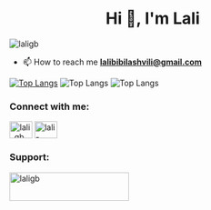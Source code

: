 <h1 align="center">Hi 👋, I'm Lali</h1>

<p align="left"> <img src="https://komarev.com/ghpvc/?username=laligb&label=Profile%20views&color=0e75b6&style=flat" alt="laligb" /> </p>

- 📫 How to reach me **lalibibilashvili@gmail.com**

[![Top Langs](https://github-readme-stats.vercel.app/api/top-langs/?username=laligb)](https://github.com/anuraghazra/github-readme-stats)
![Top Langs](https://github-readme-stats.vercel.app/api/top-langs/?username=laligb&langs_count=8)
![Top Langs](https://github-readme-stats.vercel.app/api/top-langs/?username=laligb&layout=compact)

<h3 align="left">Connect with me:</h3>
<p align="left">
<a href="https://twitter.com/lali_gb" target="blank"><img align="center" src="https://raw.githubusercontent.com/rahuldkjain/github-profile-readme-generator/master/src/images/icons/Social/twitter.svg" alt="lali_gb" height="30" width="40" /></a>
<a href="https://linkedin.com/in/lali-bibilashvili" target="blank"><img align="center" src="https://raw.githubusercontent.com/rahuldkjain/github-profile-readme-generator/master/src/images/icons/Social/linked-in-alt.svg" alt="lali-bibilashvili" height="30" width="40" /></a>
</p>

<h3 align="left">Support:</h3>
<p><a href="https://www.buymeacoffee.com/laligb"> <img align="left" src="https://cdn.buymeacoffee.com/buttons/v2/default-yellow.png" height="50" width="210" alt="laligb" /></a></p><br><br>
